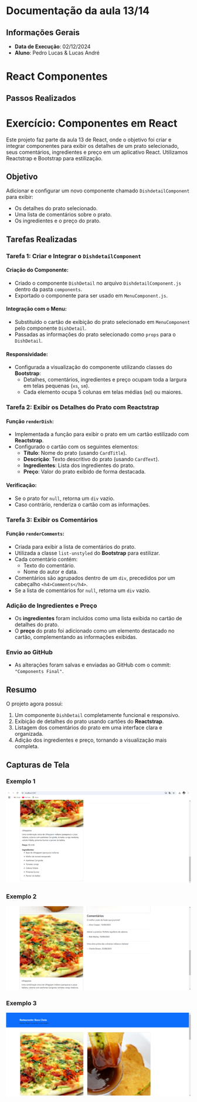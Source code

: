 # Documentação da aula 13/14 

## Informações Gerais
- **Data de Execução**: 02/12/2024
- **Aluno**: Pedro Lucas & Lucas André
# React Componentes

## Passos Realizados


# Exercício: Componentes em React

Este projeto faz parte da aula 13 de React, onde o objetivo foi criar e integrar componentes para exibir os detalhes de um prato selecionado, seus comentários, ingredientes e preço em um aplicativo React. Utilizamos Reactstrap e Bootstrap para estilização.

## Objetivo

Adicionar e configurar um novo componente chamado `DishdetailComponent` para exibir:

- Os detalhes do prato selecionado.
- Uma lista de comentários sobre o prato.
- Os ingredientes e o preço do prato.

## Tarefas Realizadas

### Tarefa 1: Criar e Integrar o `DishdetailComponent`
#### Criação do Componente:
- Criado o componente `DishDetail` no arquivo `DishdetailComponent.js` dentro da pasta `components`.
- Exportado o componente para ser usado em `MenuComponent.js`.

#### Integração com o Menu:
- Substituído o cartão de exibição do prato selecionado em `MenuComponent` pelo componente `DishDetail`.
- Passadas as informações do prato selecionado como `props` para o `DishDetail`.

#### Responsividade:
- Configurada a visualização do componente utilizando classes do **Bootstrap**:
  - Detalhes, comentários, ingredientes e preço ocupam toda a largura em telas pequenas (`xs`, `sm`).
  - Cada elemento ocupa 5 colunas em telas médias (`md`) ou maiores.

### Tarefa 2: Exibir os Detalhes do Prato com Reactstrap

#### Função `renderDish`:
- Implementada a função para exibir o prato em um cartão estilizado com **Reactstrap**.
- Configurado o cartão com os seguintes elementos:
  - **Título**: Nome do prato (usando `CardTitle`).
  - **Descrição**: Texto descritivo do prato (usando `CardText`).
  - **Ingredientes**: Lista dos ingredientes do prato.
  - **Preço**: Valor do prato exibido de forma destacada.

#### Verificação:
- Se o prato for `null`, retorna um `div` vazio.
- Caso contrário, renderiza o cartão com as informações.

### Tarefa 3: Exibir os Comentários

#### Função `renderComments`:
- Criada para exibir a lista de comentários do prato.
- Utilizada a classe `list-unstyled` do **Bootstrap** para estilizar.
- Cada comentário contém:
  - Texto do comentário.
  - Nome do autor e data.
- Comentários são agrupados dentro de um `div`, precedidos por um cabeçalho `<h4>Comments</h4>`.
- Se a lista de comentários for `null`, retorna um `div` vazio.

### Adição de Ingredientes e Preço
- Os **ingredientes** foram incluídos como uma lista exibida no cartão de detalhes do prato.
- O **preço** do prato foi adicionado como um elemento destacado no cartão, complementando as informações exibidas.

### Envio ao GitHub
- As alterações foram salvas e enviadas ao GitHub com o commit: `"Components Final"`.

## Resumo

O projeto agora possui:
1. Um componente `DishDetail` completamente funcional e responsivo.
2. Exibição de detalhes do prato usando cartões do **Reactstrap**.
3. Listagem dos comentários do prato em uma interface clara e organizada.
4. Adição dos ingredientes e preço, tornando a visualização mais completa.

## Capturas de Tela

### Exemplo 1
![Captura de Tela 1](/Captura%20de%20tela%202024-12-02%20233014.png)

### Exemplo 2
![Captura de Tela 2](/Captura%20de%20tela%202024-12-02%20233030.png)

### Exemplo 3
![Captura de Tela 3](/Captura%20de%20tela%202024-12-02%20233043.png)



